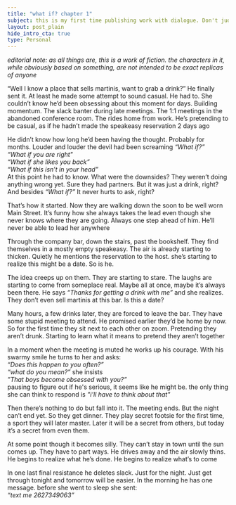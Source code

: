 ```yaml
---
title: "what if? chapter 1"
subject: this is my first time publishing work with dialogue. Don't judge me too harshly my dear reader
layout: post_plain
hide_intro_cta: true
type: Personal
---
```


*editorial note: as all things are, this is a work of fiction. the characters in it, while obviously based on something, are not intended to be exact replicas of anyone*

“Well I know a place that sells martinis, want to grab a drink?” He finally sent it. At least he made some attempt to sound casual. He had to. She couldn’t know he’d been obsessing about this moment for days. Building momentum. The slack banter during late meetings. The 1:1 meetings in the abandoned conference room. The rides home from work. He’s pretending to be casual, as if he hadn’t made the speakeasy reservation 2 days ago

He didn’t know how long he’d been having the thought. Probably for months. Louder and louder the devil had been screaming *“What if?”* <br/>
*“What if you are right"*  <br/>
*“What if she likes you back”*  <br/>
*“What if this isn’t in your head”*  <br/>
At this point he had to know. What were the downsides? They weren’t doing anything wrong yet. Sure they had partners. But it was just a drink, right? And besides *“What if?”* It never hurts to ask, right?

That’s how it started. Now they are walking down the soon to be well worn Main Street. It’s funny how she always takes the lead even though she never knows where they are going. Always one step ahead of him. He’ll never be able to lead her anywhere

Through the company bar, down the stairs, past the bookshelf. They find themselves in a mostly empty speakeasy. The air is already starting to thicken. Quietly he mentions the reservation to the host. she’s starting to realize this might be a date. So is he.

The idea creeps up on them. They are starting to stare. The laughs are starting to come from someplace real. Maybe all at once, maybe it’s always been there. He says *“Thanks for getting a drink with me”* and she realizes. They don’t even sell martinis at this bar. Is this a date?

Many hours, a few drinks later, they are forced to leave the bar. They have some stupid meeting to attend. He promised earlier they’d be home by now. So for the first time they sit next to each other on zoom. Pretending they aren’t drunk. Starting to learn what it means to pretend they aren’t together

In a moment when the meeting is muted he works up his courage. With his swarmy smile he turns to her and asks:  <br/>
*“Does this happen to you often?”*  <br/>
*“what do you mean?”* she insists  <br/>
*”That boys become obsessed with you?”*  <br/>
pausing to figure out if he's serious, it seems like he might be. the only thing she can think to respond is *"i'll have to think about that"*

Then there’s nothing to do but fall into it. The meeting ends. But the night can’t end yet. So they get dinner. They play secret footsie for the first time, a sport they will later master. Later it will be a secret from others, but today it’s a secret from even them.

At some point though it becomes silly. They can’t stay in town until the sun comes up. They have to part ways. He drives away and the air slowly thins. He begins to realize what he’s done. He begins to realize what’s to come

In one last final resistance he deletes slack. Just for the night. Just get through tonight and tomorrow will be easier. In the morning he has one message. before she went to sleep she sent:  <br/>
*“text me 2627349063”*

<br/>
<br/>
<br/>
<br/>
<br/>
<br/>
<br/>
<br/>
<br/>
<br/>
<br/>
<br/>
<br/>
